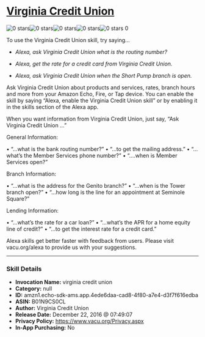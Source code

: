 # [Virginia Credit Union](http://alexa.amazon.com/#skills/amzn1.echo-sdk-ams.app.4ede6daa-cad8-4f80-a7e4-d3f7f616edba)
![0 stars](../../images/ic_star_border_black_18dp_1x.png)![0 stars](../../images/ic_star_border_black_18dp_1x.png)![0 stars](../../images/ic_star_border_black_18dp_1x.png)![0 stars](../../images/ic_star_border_black_18dp_1x.png)![0 stars](../../images/ic_star_border_black_18dp_1x.png) 0

To use the Virginia Credit Union skill, try saying...

* *Alexa, ask Virginia Credit Union what is the routing number?*

* *Alexa, get the rate for a credit card from Virginia Credit Union.*

* *Alexa, ask Virginia Credit Union when the Short Pump branch is open.*

Ask Virginia Credit Union about products and services, rates, branch hours and more from your Amazon Echo, Fire, or Tap device.  You can enable the skill by saying “Alexa, enable the Virginia Credit Union skill” or by enabling it in the skills section of the Alexa app. 

When you want information from Virginia Credit Union, just say, “Ask Virginia Credit Union …”

General Information: 

 • “…what is the bank routing number?” 
 • “…to get the mailing address.” 
 • “…what’s the Member Services phone number?” 
 • “….when is Member Services open?” 

Branch Information: 

 • “…what is the address for the Genito branch?” 
 • “…when is the Tower branch open?” 
 • “…how long is the line for an appointment at Seminole Square?” 

Lending Information: 

 • “…what’s the rate for a car loan?” 
 • “…what’s the APR for a home equity line of credit?” 
 • “…to get the interest rate for a credit card.”

Alexa skills get better faster with feedback from users.  Please visit vacu.org/alexa to provide us with your suggestions.

***

### Skill Details

* **Invocation Name:** virginia credit union
* **Category:** null
* **ID:** amzn1.echo-sdk-ams.app.4ede6daa-cad8-4f80-a7e4-d3f7f616edba
* **ASIN:** B01N9CS0CL
* **Author:** Virginia Credit Union
* **Release Date:** December 22, 2016 @ 07:49:07
* **Privacy Policy:** https://www.vacu.org/Privacy.aspx
* **In-App Purchasing:** No
